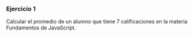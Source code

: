 ### Ejercicio 1
Calcular el promedio de un alumno que tiene 7 calificaciones en la materia Fundamentos de JavaScript.
